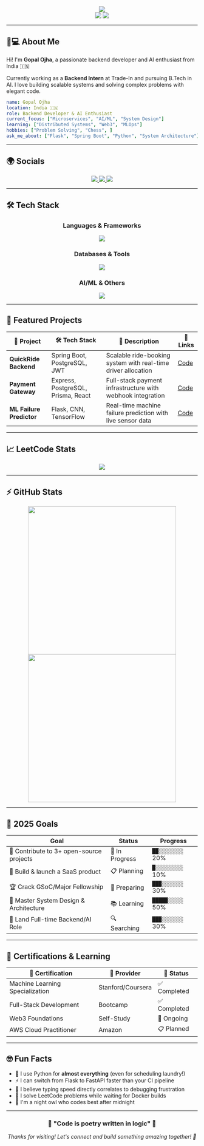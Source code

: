 <!-- 🔥 Animated Banner -->
<div align="center">
  <img src="https://readme-typing-svg.herokuapp.com/?lines=Hey+there!+👋+I'm+Gopal+Ojha;AI+Enthusiast+%7C+Backend+Developer+%7C+Problem+Solver;Building+Scalable+Systems+%26+AI+Solutions;&center=true&width=800&height=50&color=0DFF92&vCenter=true&size=24" />
</div>

<div align="center">
  <img src="https://komarev.com/ghpvc/?username=OjhaGopal&label=Profile+Views&color=0DFF92&style=flat-square" />
  <img src="https://img.shields.io/github/followers/OjhaGopal?label=Followers&style=flat-square&color=0DFF92" />
</div>

---

## 🧑💻 About Me

Hi! I'm **Gopal Ojha**, a passionate backend developer and AI enthusiast from India 🇮🇳

Currently working as a **Backend Intern** at Trade-In and pursuing B.Tech in AI. I love building scalable systems and solving complex problems with elegant code.

```yaml
name: Gopal Ojha
location: India 🇮🇳
role: Backend Developer & AI Enthusiast
current_focus: ["Microservices", "AI/ML", "System Design"]
learning: ["Distributed Systems", "Web3", "MLOps"]
hobbies: ["Problem Solving", "Chess", ]
ask_me_about: ["Flask", "Spring Boot", "Python", "System Architecture"]
```

---

## 🌍 Socials
<p align="center">
  <a href="https://leetcode.com/u/usergopal/" target="_blank">
    <img src="https://img.shields.io/badge/LeetCode-FFA116?style=for-the-badge&logo=leetcode&logoColor=white" />
  </a>
  <a href="https://www.linkedin.com/in/gopal-ojha-763152171" target="_blank">
    <img src="https://img.shields.io/badge/LinkedIn-0077B5?style=for-the-badge&logo=linkedin&logoColor=white" />
  </a>
  <a href="https://github.com/OjhaGopal" target="_blank">
    <img src="https://img.shields.io/badge/GitHub-181717?style=for-the-badge&logo=github&logoColor=white" />
  </a>
</p>

---

## 🛠 Tech Stack

<div align="center">

### Languages & Frameworks
<img src="https://skillicons.dev/icons?i=python,java,js,typescript,nodejs,express,spring,react,nextjs" />

### Databases & Tools
<img src="https://skillicons.dev/icons?i=mongodb,postgresql,redis,docker,aws,git,vscode,postman" />

### AI/ML & Others
<img src="https://skillicons.dev/icons?i=tensorflow,pytorch,flask,fastapi,nginx,linux" />

</div>

---

## 🚀 Featured Projects

<div align="center">

| 🎯 Project | 🛠 Tech Stack | 📝 Description | 🔗 Links |
|------------|---------------|-----------------|----------|
| **QuickRide Backend** | Spring Boot, PostgreSQL, JWT | Scalable ride-booking system with real-time driver allocation | [Code](https://github.com/OjhaGopal/QuickRide) |
| **Payment Gateway** | Express, PostgreSQL, Prisma, React | Full-stack payment infrastructure with webhook integration | [Code](https://github.com/OjhaGopal/fullstack-payment) |
| **ML Failure Predictor** | Flask, CNN, TensorFlow | Real-time machine failure prediction with live sensor data | [Code](https://github.com/OjhaGopal/machine-failure-flask) |

</div>

---

## 📈 LeetCode Stats
<p align="center">
  <a href="https://leetcode.com/u/usergopal/">
    <img src="https://leetcard.jacoblin.cool/usergopal?theme=dark&font=Nunito&ext=heatmap" />
  </a>
</p>

---

## ⚡ GitHub Stats
<div align="center">
  <img width="390" src="https://github-readme-stats.vercel.app/api?username=OjhaGopal&show_icons=true&theme=react&rank_icon=github&border_radius=10" />
  <img width="390" src="https://github-readme-stats.vercel.app/api/top-langs/?username=OjhaGopal&hide=HTML&langs_count=8&layout=compact&theme=react&border_radius=10&size_weight=0.5&count_weight=0.5&exclude_repo=github-readme-stats" />
</div>

---

## 🎯 2025 Goals

<div align="center">

| Goal | Status | Progress |
|------|--------|----------|
| 🌟 Contribute to 3+ open-source projects | 🔄 In Progress | `██░░░░░░░░` 20% |
| 🚀 Build & launch a SaaS product | 📋 Planning | `█░░░░░░░░░` 10% |
| 🏆 Crack GSoC/Major Fellowship | 🎯 Preparing | `███░░░░░░░` 30% |
| 🧠 Master System Design & Architecture | 📚 Learning | `█████░░░░░` 50% |
| 💼 Land Full-time Backend/AI Role | 🔍 Searching | `███░░░░░░░` 30% |

</div>

---

## 📜 Certifications & Learning

<div align="center">

| 🏅 Certification | 🏢 Provider | 📅 Status |
|------------------|-------------|----------|
| Machine Learning Specialization | Stanford/Coursera | ✅ Completed |
| Full-Stack Development | Bootcamp | ✅ Completed |
| Web3 Foundations | Self-Study | 🔄 Ongoing |
| AWS Cloud Practitioner | Amazon | 📋 Planned |

</div>

---

## 🤓 Fun Facts

- 🐍 I use Python for **almost everything** (even for scheduling laundry!)
- ⚡ I can switch from Flask to FastAPI faster than your CI pipeline
- 🧠 I believe typing speed directly correlates to debugging frustration
- 🎯 I solve LeetCode problems while waiting for Docker builds
- 🌙 I'm a night owl who codes best after midnight

---

<div align="center">
  <h3>💫 "Code is poetry written in logic" 💫</h3>
  <p><i>Thanks for visiting! Let's connect and build something amazing together! 🚀</i></p>
</div>